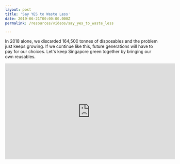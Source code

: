 ```yaml
---
layout: post
title: 'Say YES to Waste Less'
date: 2019-06-21T00:00:00.000Z
permalink: /resources/videos/say_yes_to_waste_less

---
```



In 2018 alone, we discarded 164,500 tonnes of disposables and the problem just keeps growing. If we continue like this, future generations will have to pay for our choices. Let's keep Singapore green together by bringing our own reusables.
<div class="bp-youtube">
      <iframe width="560" height="315" src="https://www.youtube.com/embed/2yUWVXVEWK0" frameborder="0" allow="autoplay; encrypted-media" allowfullscreen></iframe>
</div>

